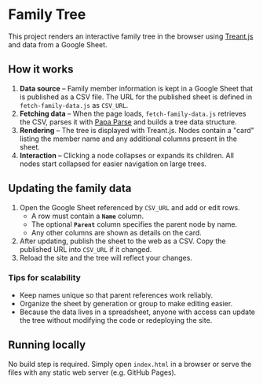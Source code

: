 # Family Tree

This project renders an interactive family tree in the browser using [Treant.js](https://fperucic.github.io/treant-js/) and data from a Google Sheet.

## How it works

1. **Data source** – Family member information is kept in a Google Sheet that is
   published as a CSV file. The URL for the published sheet is defined in
   `fetch-family-data.js` as `CSV_URL`.
2. **Fetching data** – When the page loads, `fetch-family-data.js` retrieves the
   CSV, parses it with [Papa Parse](https://www.papaparse.com/) and builds a tree
   data structure.
3. **Rendering** – The tree is displayed with Treant.js. Nodes contain a "card"
   listing the member name and any additional columns present in the sheet.
4. **Interaction** – Clicking a node collapses or expands its children. All
   nodes start collapsed for easier navigation on large trees.

## Updating the family data

1. Open the Google Sheet referenced by `CSV_URL` and add or edit rows.
   - A row must contain a **`Name`** column.
   - The optional **`Parent`** column specifies the parent node by name.
   - Any other columns are shown as details on the card.
2. After updating, publish the sheet to the web as a CSV. Copy the published URL
   into `CSV_URL` if it changed.
3. Reload the site and the tree will reflect your changes.

### Tips for scalability

- Keep names unique so that parent references work reliably.
- Organize the sheet by generation or group to make editing easier.
- Because the data lives in a spreadsheet, anyone with access can update the
  tree without modifying the code or redeploying the site.

## Running locally

No build step is required. Simply open `index.html` in a browser or serve the
files with any static web server (e.g. GitHub Pages).

